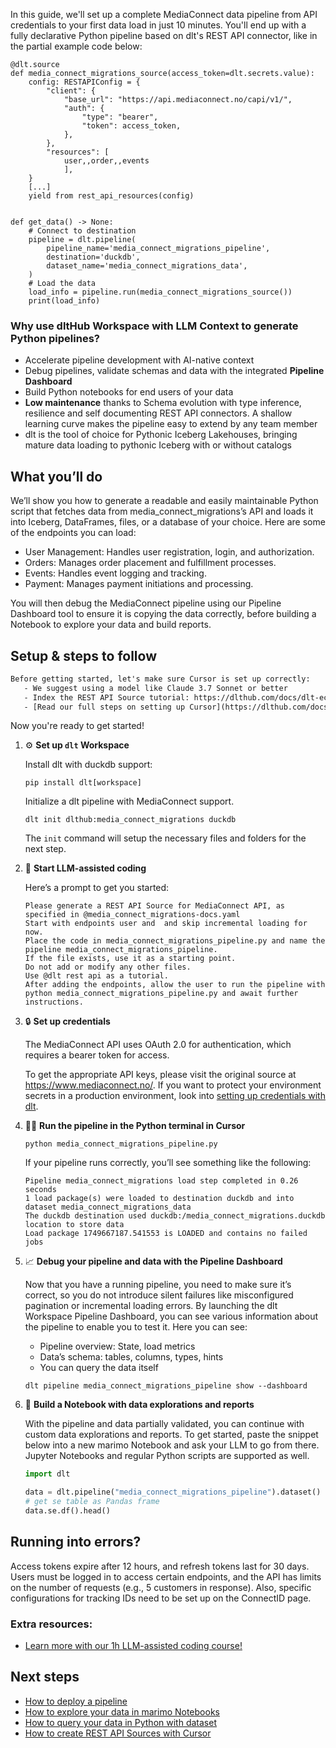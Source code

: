 In this guide, we'll set up a complete MediaConnect data pipeline from API credentials to your first data load in just 10 minutes. You'll end up with a fully declarative Python pipeline based on dlt's REST API connector, like in the partial example code below:

```python-outcome
@dlt.source
def media_connect_migrations_source(access_token=dlt.secrets.value):
    config: RESTAPIConfig = {
        "client": {
            "base_url": "https://api.mediaconnect.no/capi/v1/",
            "auth": {
                "type": "bearer",
                "token": access_token,
            },
        },
        "resources": [
            user,,order,,events
            ],
    }
    [...]
    yield from rest_api_resources(config)


def get_data() -> None:
    # Connect to destination
    pipeline = dlt.pipeline(
        pipeline_name='media_connect_migrations_pipeline',
        destination='duckdb',
        dataset_name='media_connect_migrations_data', 
    )
    # Load the data
    load_info = pipeline.run(media_connect_migrations_source())
    print(load_info) 
```

### Why use dltHub Workspace with LLM Context to generate Python pipelines?

- Accelerate pipeline development with AI-native context
- Debug pipelines, validate schemas and data with the integrated **Pipeline Dashboard**
- Build Python notebooks for end users of your data
- **Low maintenance** thanks to Schema evolution with type inference, resilience and self documenting REST API connectors. A shallow learning curve makes the pipeline easy to extend by any team member
- dlt is the tool of choice for Pythonic Iceberg Lakehouses, bringing mature data loading to pythonic Iceberg with or without catalogs

## What you’ll do

We’ll show you how to generate a readable and easily maintainable Python script that fetches data from media_connect_migrations’s API and loads it into Iceberg, DataFrames, files, or a database of your choice. Here are some of the endpoints you can load:

- User Management: Handles user registration, login, and authorization.
- Orders: Manages order placement and fulfillment processes.
- Events: Handles event logging and tracking.
- Payment: Manages payment initiations and processing.

You will then debug the MediaConnect pipeline using our Pipeline Dashboard tool to ensure it is copying the data correctly, before building a Notebook to explore your data and build reports.

## Setup & steps to follow

```default
Before getting started, let's make sure Cursor is set up correctly:
   - We suggest using a model like Claude 3.7 Sonnet or better
   - Index the REST API Source tutorial: https://dlthub.com/docs/dlt-ecosystem/verified-sources/rest_api/ and add it to context as **@dlt rest api**
   - [Read our full steps on setting up Cursor](https://dlthub.com/docs/dlt-ecosystem/llm-tooling/cursor-restapi#23-configuring-cursor-with-documentation)
```

Now you're ready to get started!

1. ⚙️ **Set up `dlt` Workspace**
    
    Install dlt with duckdb support:
    ```shell
    pip install dlt[workspace]
    ```

    Initialize a dlt pipeline with MediaConnect support.
    ```shell
    dlt init dlthub:media_connect_migrations duckdb
    ```

    The `init` command will setup the necessary files and folders for the next step.
    
2. 🤠 **Start LLM-assisted coding**
    
    Here’s a prompt to get you started:
    
    ```prompt
    Please generate a REST API Source for MediaConnect API, as specified in @media_connect_migrations-docs.yaml 
    Start with endpoints user and  and skip incremental loading for now. 
    Place the code in media_connect_migrations_pipeline.py and name the pipeline media_connect_migrations_pipeline. 
    If the file exists, use it as a starting point. 
    Do not add or modify any other files. 
    Use @dlt rest api as a tutorial. 
    After adding the endpoints, allow the user to run the pipeline with python media_connect_migrations_pipeline.py and await further instructions.
    ```

    
3. 🔒 **Set up credentials** 
    
    The MediaConnect API uses OAuth 2.0 for authentication, which requires a bearer token for access.
    
    To get the appropriate API keys, please visit the original source at https://www.mediaconnect.no/.
    If you want to protect your environment secrets in a production environment, look into [setting up credentials with dlt](https://dlthub.com/docs/walkthroughs/add_credentials).
    
4. 🏃‍♀️ **Run the pipeline in the Python terminal in Cursor**
    
    ```shell
    python media_connect_migrations_pipeline.py
    ```
    
    If your pipeline runs correctly, you’ll see something like the following:
    
    ```shell
    Pipeline media_connect_migrations load step completed in 0.26 seconds
    1 load package(s) were loaded to destination duckdb and into dataset media_connect_migrations_data
    The duckdb destination used duckdb:/media_connect_migrations.duckdb location to store data
    Load package 1749667187.541553 is LOADED and contains no failed jobs
    ```
    
5. 📈 **Debug your pipeline and data with the Pipeline Dashboard**

    Now that you have a running pipeline, you need to make sure it’s correct, so you do not introduce silent failures like misconfigured pagination or incremental loading errors. By launching the dlt Workspace Pipeline Dashboard, you can see various information about the pipeline to enable you to test it. Here you can see:
    - Pipeline overview: State, load metrics
    - Data’s schema: tables, columns, types, hints
    - You can query the data itself
    
    ```shell
    dlt pipeline media_connect_migrations_pipeline show --dashboard
    ```
    
6. 🐍 **Build a Notebook with data explorations and reports**

    With the pipeline and data partially validated, you can continue with custom data explorations and reports. To get started, paste the snippet below into a new marimo Notebook and ask your LLM to go from there. Jupyter Notebooks and regular Python scripts are supported as well.

    
    ```python
    import dlt

   data = dlt.pipeline("media_connect_migrations_pipeline").dataset()
   # get se table as Pandas frame
   data.se.df().head()
    ```

## Running into errors?

Access tokens expire after 12 hours, and refresh tokens last for 30 days. Users must be logged in to access certain endpoints, and the API has limits on the number of requests (e.g., 5 customers in response). Also, specific configurations for tracking IDs need to be set up on the ConnectID page.

### Extra resources:

- [Learn more with our 1h LLM-assisted coding course!](https://www.youtube.com/watch?v=GGid70rnJuM)

## Next steps

- [How to deploy a pipeline](https://dlthub.com/docs/walkthroughs/deploy-a-pipeline)
- [How to explore your data in marimo Notebooks](https://dlthub.com/docs/general-usage/dataset-access/marimo)
- [How to query your data in Python with dataset](https://dlthub.com/docs/general-usage/dataset-access/dataset)
- [How to create REST API Sources with Cursor](https://dlthub.com/docs/dlt-ecosystem/llm-tooling/cursor-restapi)